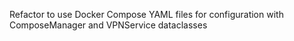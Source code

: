 Refactor to use Docker Compose YAML files for configuration with ComposeManager and VPNService dataclasses